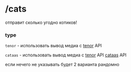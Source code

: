 # /cats

отправит сколько угодно котиков!

### type

`tenor` - использовать вывод медиа с [tenor](https://tenor.com/ru/) API

`cataas` - использовать вывод медиа с [tenor](https://tenor.com/ru/) API [cataas](https://cataas.com/) API

если нечего не указывать будет 2 варианта рандомно
